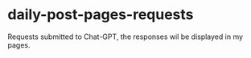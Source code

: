 # daily-post-pages-requests
Requests submitted to Chat-GPT, the responses wil be displayed in my pages.
